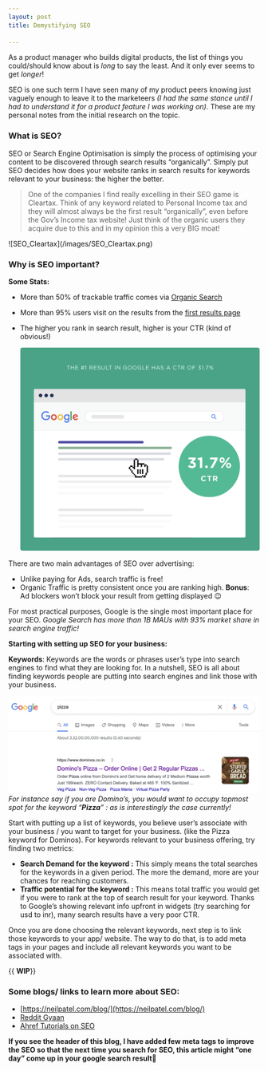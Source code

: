 ```yaml
---
layout: post
title: Demystifying SEO

---
```

As a product manager who builds digital products, the list of things you could/should know about is *long* to say the least. And it only ever seems to get *longer*!

SEO is one such term I have seen many of my product peers knowing just vaguely enough to leave it to the marketeers *(I had the same stance until I had to understand it for a product feature I was working on).* 
These are my personal notes from the initial research on the topic.

### What is SEO?

SEO or Search Engine Optimisation is simply the process of optimising your content to be discovered through search results “organically”.  Simply put SEO decides how does your website ranks in search results for keywords relevant to your business: the higher the better.

<blockquote>
<p> One of the companies I find really excelling in their SEO game is Cleartax. Think of any keyword related to Personal Income tax and they will almost always be the first result “organically”, even before the Gov’s Income tax website! Just think of the organic users they acquire due to this and in my opinion this a very BIG moat! </p>
</blockquote>
![SEO_Cleartax](/images/SEO_Cleartax.png)

### **Why is SEO important?**

**Some Stats:**

- More than 50% of trackable traffic comes via [Organic Search](https://videos.brightedge.com/research-report/BrightEdge_ChannelReport2019_FINAL.pdf)
- More than 95% users visit on the results from the [first results page](https://www.brafton.com/news/95-percent-of-web-traffic-goes-to-sites-on-page-1-of-google-serps-study/)
- The higher you rank in search result, higher is your CTR (kind of obvious!) 
 
    ![SEO_Google Search Trend ](/images/SEO_GoogleSearchTrend.png)
    
There are two main advantages of SEO over advertising:

- Unlike paying for Ads, search traffic is free!
- Organic Traffic is pretty consistent once you are ranking high.
**Bonus**: Ad blockers won’t block your result from getting displayed 😉

For most practical purposes, Google is the single most important place for your SEO. 
*Google Search has more than 1B MAUs with 93% market share in search engine traffic!*

**Starting with setting up SEO for your business:**

**Keywords**: Keywords are the words or phrases user’s type into search engines to find what they are looking for. In a nutshell, SEO is all about finding keywords people are putting into search engines and link those with your business.

![SEO_Dominos](/images/SEO_Dominos.png)
*For instance say if you are Domino’s, you would want to occupy topmost spot for the keyword “**Pizza**” : as is interestingly the case currently!*

Start with putting up a list of keywords, you believe user’s associate with your business / you want to target for your business. (like the Pizza keyword for Dominos). For keywords relevant to your business offering, try finding two metrics:

- **Search Demand for the keyword :** This simply means the total searches for the keywords in a given period. The more the demand, more are your chances for reaching customers.
- **Traffic potential for the keyword :** This means total traffic you would get if you were to rank at the top of search result for your keyword. Thanks to Google’s showing relevant info upfront in widgets (try searching for usd to inr), many search results have a very poor CTR.

Once you are done choosing the relevant keywords, next step is to link those keywords to your app/ website. The way to do that, is to add meta tags in your pages and include all relevant keywords you want to be associated with.

{{ **WIP**}}

### Some blogs/ links to learn more about SEO:

- [https://neilpatel.com/blog/](https://neilpatel.com/blog/)
- [Reddit Gyaan](https://www.reddit.com/r/SEO/comments/2y1r8z/rseo_sucks_lately_i_want_to_make_it_better_here/)
- [Ahref Tutorials on SEO](https://www.youtube.com/playlist?list=PLvJ_dXFSpd2vk6rQ4Rta5MhDIRmakFbp6)

**If you see the header of this blog, I have added few meta tags to improve the SEO so that the next time you search for SEO, this article might “one day” come up in your google search result🤞**
